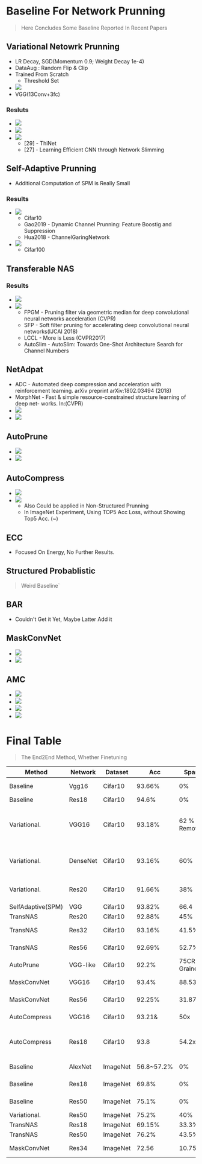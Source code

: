 # Baseline For Network Prunning

> Here Concludes Some Baseline Reported In Recent Papers

## Variational Netowrk Prunning

* LR Decay, SGD(Momentum 0.9; Weight Decay 1e-4)
* DataAug : Random Flip & Clip
* Trained From Scratch
	* Threshold Set
* ![](https://github.com/A-suozhang/MyPicBed/raw/master/img/20191223205850.png)
* VGG(13Conv+3fc)

### Resluts

* ![](https://github.com/A-suozhang/MyPicBed/raw/master/img/20191223210558.png) 
* ![](https://github.com/A-suozhang/MyPicBed/raw/master/img/20191223210722.png)
* ![](https://github.com/A-suozhang/MyPicBed/raw/master/img/20191223211119.png)
	* [29] - ThiNet
	* [27] - Learning Efficient CNN through Network Slimming


## Self-Adaptive Prunning

* Additional Computation of SPM is Really Small

### Results

* ![](https://github.com/A-suozhang/MyPicBed/raw/master/img/20191223211853.png)
	* Cifar10
	* Gao2019 - Dynamic Channel Prunning: Feature Boostig and Suppression
	* Hua2018 - ChannelGaringNetwork
* ![](https://github.com/A-suozhang/MyPicBed/raw/master/img/20191223212325.png)
	* Cifar100


## Transferable NAS

### Results

* ![](https://github.com/A-suozhang/MyPicBed/raw/master/img/20191223213201.png)
* ![](https://github.com/A-suozhang/MyPicBed/raw/master/img/20191223213243.png)
	* FPGM - Pruning filter via geometric median for deep convolutional neural networks acceleration (CVPR)
	* SFP - Soft filter pruning for accelerating deep convolutional neural networks(IJCAI 2018)
	* LCCL - More is Less (CVPR2017)
	* AutoSlim - AutoSlim: Towards One-Shot Architecture Search for Channel Numbers

## NetAdpat

* ADC - Automated deep compression and acceleration with reinforcement learning. arXiv preprint arXiv:1802.03494 (2018)
* MorphNet - Fast & simple resource-constrained structure learning of deep net- works. In:(CVPR)
* ![](https://github.com/A-suozhang/MyPicBed/raw/master/img/20191223221736.png)
* ![](https://github.com/A-suozhang/MyPicBed/raw/master/img/20191223221758.png)



## AutoPrune

* ![](https://github.com/A-suozhang/MyPicBed/raw/master/img/20191223220308.png)
* ![](https://github.com/A-suozhang/MyPicBed/raw/master/img/20191223220313.png)

## AutoCompress

* ![](https://github.com/A-suozhang/MyPicBed/raw/master/img/20191223231636.png) 
* ![](https://github.com/A-suozhang/MyPicBed/raw/master/img/20191223231620.png)
	* Also Could be applied in Non-Structured Prunning
	* In ImageNet Experiment, Using TOP5 Acc Loss, without Showing Top5 Acc. (~)

## ECC

* Focused On Energy, No Further Results.



## Structured Probablistic

> Weird Baseline` 

## BAR 

* Couldn't Get it Yet, Maybe Latter Add it
	

## MaskConvNet

* ![](https://github.com/A-suozhang/MyPicBed/raw/master/img/20191223222657.png)
* ![](https://github.com/A-suozhang/MyPicBed/raw/master/img/20191223222723.png)

## AMC

* ![](https://github.com/A-suozhang/MyPicBed/raw/master/img/20191223225252.png)
* ![](https://github.com/A-suozhang/MyPicBed/raw/master/img/20191223225323.png)
* ![](https://github.com/A-suozhang/MyPicBed/raw/master/img/20191223225409.png)
* ![](https://github.com/A-suozhang/MyPicBed/raw/master/img/20191223225443.png)

# Final Table

> The End2End Method, Whether Finetuning


|Method | Network | Dataset | Acc | Sparsity | Notes |
|--|--|--|--|--|--|
|Baseline|Vgg16|Cifar10|93.66%|0%|(May Differ From Methods)|
|Baseline|Res18|Cifar10|94.6%|0%||(May Differ From Methods)|
|Variational. |VGG16|Cifar10|93.18%|62 % Removed|(Saved 70% Params & 40% Computation),The Sparisty is Channel Sparsity|
|Variational. |DenseNet|Cifar10|93.16%|60%|(Saved 60& Param & 45 % Computation & Large MemoryFootprint)|
|Variational. |Res20 |Cifar10|91.66%|38%|(Saved 20% Params & 16.47% Computation)|
|SelfAdaptive(SPM)|VGG|Cifar10|93.82%|66.4|(/)| 
|TransNAS|Res20|Cifar10|92.88%|45%|(45% FLOPs Pruned)|
|TransNAS|Res32|Cifar10|93.16%|41.5%|(41.5% FLOPs Pruned)|
|TransNAS|Res56|Cifar10|92.69%|52.7%|(52.7% FLOPs Pruned)|
|AutoPrune|VGG-like|Cifar10|92.2%|75CR(Fine-Grained)|(92.4%-92.2%)|
|MaskConvNet|VGG16|Cifar10|93.4%|88.53%|(40% FLOPs & 88.53% Params)|
|MaskConvNet|Res56|Cifar10|92.25%|31.87%|(252.27% FLOPs & 31.87% Sparsity)|
|AutoCompress|VGG16|Cifar10|93.21&|50x|50x Param Ratio; 8.8x FLOPsRatio|
|AutoCompress|Res18|Cifar10|93.8|54.2x|54.2 ParamRatio; 12.2x FLPOsRatio(Reported Baseline as 93.9%)|
|Baseline|AlexNet|ImageNet|56.8~57.2%|0%|(Range From Methods)|
|Baseline|Res18|ImageNet|69.8%|0%|(May Differ From Methods)||
|Baseline|Res50|ImageNet|75.1%|0%|(May Differ From Methods)||
|Variational.| Res50|ImageNet|75.2%|40%|()|
|TransNAS|Res18|ImageNet|69.15%|33.3%|(FLOPs Pruned)|
|TransNAS|Res50|ImageNet|76.2%|43.5%|(FLOPs Pruned)|
|MaskConvNet|Res34|ImageNet|72.56|10.75%|(10.75 FLOPs & 19 Params)|
